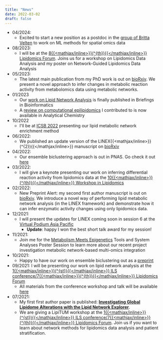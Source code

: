 ```yaml
---
title: "News"
date: 2022-03-02
draft: false
---
```


* 04/2024:
    * Excited to start a new position as a postdoc in the [group of Britta Velten](https://velten-group.org) to work on ML methods for spatial omics data
* 08/2023:
	* I will be at the [8{{<mathjax/inline>}}\(^{th}\){{</mathjax/inline>}} Lipidomics Forum](https://ilsconf.org). Joins us for a workshop on Lipidomics Data Analysis and my poster on Network-Guided Lipidomics Data Analysis
* 05/2023:
	* The latest main publication from my PhD work is out on [bioRxiv](https://www.biorxiv.org/content/10.1101/2023.05.15.540613v1.abstract). We present a novel approach to infer changes in metabolic reaction activity from metabolomics data using metabolic networks.
* 01/2023
	* Our [work on Lipid Network Analysis](https://academic.oup.com/bib/article/24/1/bbac572/6966533) is finally published in Briefings in Bioinformatics
	* A [review on computational epilipidomics](https://pubs.acs.org/doi/full/10.1021/acs.analchem.2c04406) I contributed to is now available in Analytical Chemistry
* 10/2022
 	* I'll be at [ICSB 2022](https://www.icsb2022.berlin/) presenting our lipid metabolic network enrichment method
* 06/2022:
	* We published an update version of the LINEX{{<mathjax/inline>}}\(^{2}\){{</mathjax/inline>}} manuscript on [bioRxiv](https://www.biorxiv.org/content/10.1101/2022.02.04.479101v2.abstract)
* 04/2022:
	* Our ensemble biclustering approach is out in PNAS. Go check it out [here](https://www.pnas.org/doi/10.1073/pnas.2118210119)
* 03/2022:
	* I will give a keynote presenting our work on inferring differential reaction activity from lipidomics data at the [10{{<mathjax/inline>}}\(^{th}\){{</mathjax/inline>}} Workshop in Lipidomics](http://www.cesam.ua.pt/files/FOODLIPIDOMICS2.pdf)
* 02/2022:
	* New Preprint Alert: my second first author manuscript is out on [bioRxiv](https://doi.org/10.1101/2022.02.04.479101). We introduce a novel way of performing lipid metabolic network analysis (in the LINEX framework) and demonstrate how it can infer enzymatic activity changes using only lipidomics data.
* 12/2021:
	* I will present the updates for LINEX coming soon in session 6 at the  [Virtual Podium Asia Pacific](https://virtualpodiumasiap.wixsite.com/vpap2021)
		* __Update__: happy I won the best short talk award for my session!
* 11/2021:
	* Join me for the [Metabolism Meets Epigenetics](https://www.embl.org/about/info/course-and-conference-office/events/ees21-12/) Tools and System Analyses Poster Session to learn more about our recent project investigation metabolic network-based multi-omics integration
* 10/2021:
	* Happy to have our work on ensemble biclustering out as a [preprint](https://www.biorxiv.org/content/10.1101/2021.09.30.462567v1)
* 09/2021: I will be presenting our work on lipid network analysis at the [1{{<mathjax/inline>}}\(^{st}\){{</mathjax/inline>}} ILS conference/7{{<mathjax/inline>}}\(^{th}\){{</mathjax/inline>}} Lipidomics Forum](https://ils2021.org/workshops)
	* All materials from the conference workshop and talk will be available [here](https://exbio.wzw.tum.de/ils2021)
* 07/2021:
	* My first first author paper is published: __[Investigating Global Lipidome Alterations with the Lipid Network Explorer](https://www.mdpi.com/2218-1989/11/8/488)__.
	* We are giving a LipiTUM workshop at the [1{{<mathjax/inline>}}\(^{st}\){{</mathjax/inline>}} ILS conference/7{{<mathjax/inline>}}\(^{th}\){{</mathjax/inline>}} Lipidomics Forum](https://ils2021.org/workshops). Join us if you want to learn about network methods for lipidomics data analysis and patient stratification.

